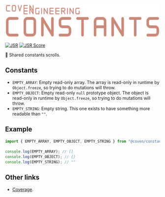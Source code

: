 <img alt="Coven Engineering Constants logo" src="https://raw.githubusercontent.com/covenengineering/libraries/main/@coven/constants/logo.svg" height="108" />

[![JSR](https://jsr.io/badges/@coven/constants)](https://jsr.io/@coven/constants)
[![JSR Score](https://jsr.io/badges/@coven/constants/score)](https://jsr.io/@coven/constants)

📖 Shared constants scrolls.

## Constants

- `EMPTY_ARRAY`: Empty read-only array. The array is read-only in runtime by
  `Object.freeze`, so trying to do mutations will throw.
- `EMPTY_OBJECT`: Empty read-only `null` prototype object. The object is
  read-only in runtime by `Object.freeze`, so trying to do mutations will throw.
- `EMPTY_STRING`: Empty string. This one exists to have something more readable
  than `""`.

## Example

```typescript
import { EMPTY_ARRAY, EMPTY_OBJECT, EMPTY_STRING } from "@coven/constants";

console.log(EMPTY_ARRAY); // []
console.log(EMPTY_OBJECT); // {}
console.log(EMPTY_STRING); // ""
```

## Other links

- [Coverage](https://coveralls.io/github/covenengineering/libraries).
